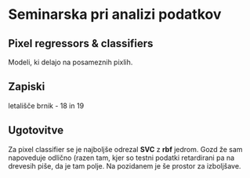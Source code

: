 # Seminarska pri analizi podatkov

## Pixel regressors & classifiers
Modeli, ki delajo na posameznih pixlih.

## Zapiski
letališče brnik - 18 in 19

## Ugotovitve
Za pixel classifier se je najboljše odrezal **SVC** z **rbf** jedrom. Gozd že sam napoveduje odlično (razen tam, kjer so testni podatki retardirani pa na drevesih piše, da je tam polje. Na pozidanem je še prostor za izboljšave.
